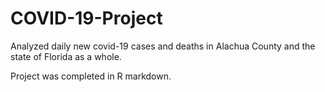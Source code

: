 # COVID-19-Project

Analyzed daily new covid-19 cases and deaths in Alachua County and the state of Florida as a whole.

Project was completed in R markdown.
